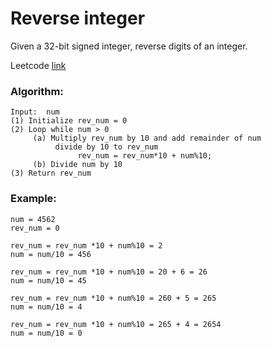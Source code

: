 # Reverse integer
Given a 32-bit signed integer, reverse digits of an integer.

Leetcode [link](https://leetcode.com/problems/reverse-integer/)

### Algorithm:

```
Input:  num
(1) Initialize rev_num = 0
(2) Loop while num > 0
     (a) Multiply rev_num by 10 and add remainder of num  
          divide by 10 to rev_num
               rev_num = rev_num*10 + num%10;
     (b) Divide num by 10
(3) Return rev_num
```

### Example:
```
num = 4562
rev_num = 0

rev_num = rev_num *10 + num%10 = 2
num = num/10 = 456

rev_num = rev_num *10 + num%10 = 20 + 6 = 26
num = num/10 = 45

rev_num = rev_num *10 + num%10 = 260 + 5 = 265
num = num/10 = 4

rev_num = rev_num *10 + num%10 = 265 + 4 = 2654
num = num/10 = 0
```
